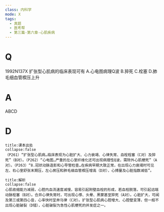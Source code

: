 ```yaml
---
class: 内科学
mode: X
tags:
  - 真题
  - 医考帮
  - 第三篇-第六章-心肌疾病
---
```


# Q
1992N137X 扩张型心肌病的临床表现可有
A.心电图病理Q波
B.猝死
C.栓塞
D.肺毛细血管楔压上升

# A
ABCD
# D
```ad-note
title:课本出处
collapse:false
（P261）“扩张型心肌病…临床表现为心脏扩大、心力衰竭、心律失常、血栓栓塞（C对）及猝死”（B对）。（P262）“心电图…严重的左心室纤维化还可出现病理性Q波，需除外心肌梗死”（A对）。（P263）“8.冠状动脉造影和心导管检查…在疾病早期大致正常，在出现心力衰竭时可见左、右心室舒张末期压，左心房压和肺毛细血管楔压增高（D对），心搏量及心脏指数减低”。
```

```ad-summary
title:解析
collapse:false
心肌收缩能力减弱，心腔内血流速度减慢，容易引起附壁血栓的形成，若血栓脱落，可引起远端动脉栓塞（B对）。合并心律失常时，可出现心悸、头晕、黑蒙甚至猝死（A对）。心脏扩大，可闻及第三或第四心音，心率快时呈奔马律（C对）。扩张型心肌病心腔增大、心腔壁变薄，但一般不出现心脏破裂（D错），心脏破裂为急性心肌梗死的并发症之一。
```

